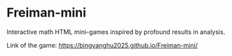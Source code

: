 # Freiman-mini
Interactive math HTML mini-games inspired by profound results in analysis.

Link of the game: https://bingyanghu2025.github.io/Freiman-mini/

